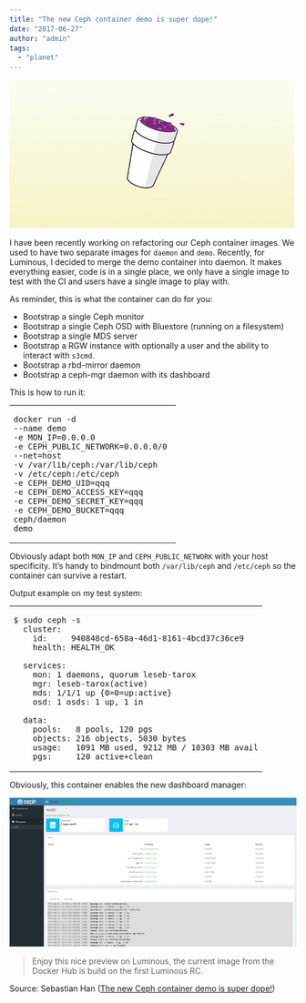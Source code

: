 ```yaml
---
title: "The new Ceph container demo is super dope!"
date: "2017-06-27"
author: "admin"
tags: 
  - "planet"
---
```


![Title](images/ceph-demo-container-dope.jpg)

I have been recently working on refactoring our Ceph container images. We used to have two separate images for `daemon` and `demo`. Recently, for Luminous, I decided to merge the demo container into daemon. It makes everything easier, code is in a single place, we only have a single image to test with the CI and users have a single image to play with.

As reminder, this is what the container can do for you:

- Bootstrap a single Ceph monitor
- Bootstrap a single Ceph OSD with Bluestore (running on a filesystem)
- Bootstrap a single MDS server
- Bootstrap a RGW instance with optionally a user and the ability to interact with `s3cmd`.
- Bootstrap a rbd-mirror daemon
- Bootstrap a ceph-mgr daemon with its dashboard

This is how to run it:

<table><tbody><tr><td class="code"><pre><span class="line">docker run -d </span><br><span class="line">-<span class="ruby">-name demo </span><br><span class="line"></span>-<span class="ruby">e MON_IP=<span class="number">0</span>.<span class="number">0</span>.<span class="number">0</span>.<span class="number">0</span> </span><br><span class="line"></span>-<span class="ruby">e CEPH_PUBLIC_NETWORK=<span class="number">0</span>.<span class="number">0</span>.<span class="number">0</span>.<span class="number">0</span>/<span class="number">0</span> </span><br><span class="line"></span>-<span class="ruby">-net=host </span><br><span class="line"></span>-<span class="ruby">v /var/lib/<span class="symbol">ceph:</span>/var/lib/ceph </span><br><span class="line"></span>-<span class="ruby">v /etc/<span class="symbol">ceph:</span>/etc/ceph </span><br><span class="line"></span>-<span class="ruby">e CEPH_DEMO_UID=qqq </span><br><span class="line"></span>-<span class="ruby">e CEPH_DEMO_ACCESS_KEY=qqq </span><br><span class="line"></span>-<span class="ruby">e CEPH_DEMO_SECRET_KEY=qqq </span><br><span class="line"></span>-<span class="ruby">e CEPH_DEMO_BUCKET=qqq </span><br><span class="line"></span>ceph/daemon </span><br><span class="line">demo</span><br></pre></td></tr></tbody></table>

Obviously adapt both `MON_IP` and `CEPH_PUBLIC_NETWORK` with your host specificity. It’s handy to bindmount both `/var/lib/ceph` and `/etc/ceph` so the container can survive a restart.

Output example on my test system:

<table><tbody><tr><td class="code"><pre><span class="line">$ sudo ceph -s</span><br><span class="line"><span class="symbol">  cluster:</span></span><br><span class="line"><span class="symbol">    id:</span>     <span class="number">940848</span>cd<span class="number">-658</span>a<span class="number">-46</span>d1<span class="number">-8161</span><span class="number">-4</span>bcd37c36ce9</span><br><span class="line"><span class="symbol">    health:</span> HEALTH_OK</span><br><span class="line"><span class="symbol"> </span><br><span class="line">  services:</span></span><br><span class="line"><span class="symbol">    mon:</span> <span class="number">1</span> daemons, quorum leseb-tarox</span><br><span class="line"><span class="symbol">    mgr:</span> leseb-tarox(active)</span><br><span class="line"><span class="symbol">    mds:</span> <span class="number">1</span>/<span class="number">1</span>/<span class="number">1</span> <span class="class">up </span>{<span class="number">0</span>=<span class="number">0</span>=up:active}</span><br><span class="line"><span class="symbol">    osd:</span> <span class="number">1</span> osds: <span class="number">1</span> up, <span class="number">1</span> in</span><br><span class="line"><span class="symbol"> </span><br><span class="line">  data:</span></span><br><span class="line"><span class="symbol">    pools:</span>   <span class="number">8</span> pools, <span class="number">120</span> pgs</span><br><span class="line"><span class="symbol">    objects:</span> <span class="number">216</span> objects, <span class="number">5030</span> bytes</span><br><span class="line"><span class="symbol">    usage:</span>   <span class="number">1091</span> MB used, <span class="number">9212</span> MB / <span class="number">10303</span> MB avail</span><br><span class="line"><span class="symbol">    pgs:</span>     <span class="number">120</span> active+clean</span><br></pre></td></tr></tbody></table>

Obviously, this container enables the new dashboard manager:

![Title](images/ceph-mgr-dashboard.png)

  

> Enjoy this nice preview on Luminous, the current image from the Docker Hub is build on the first Luminous RC.

Source: Sebastian Han ([The new Ceph container demo is super dope!](https://sebastien-han.fr/blog/2017/06/27/New-Ceph-container-demo-is-super-dope/))
